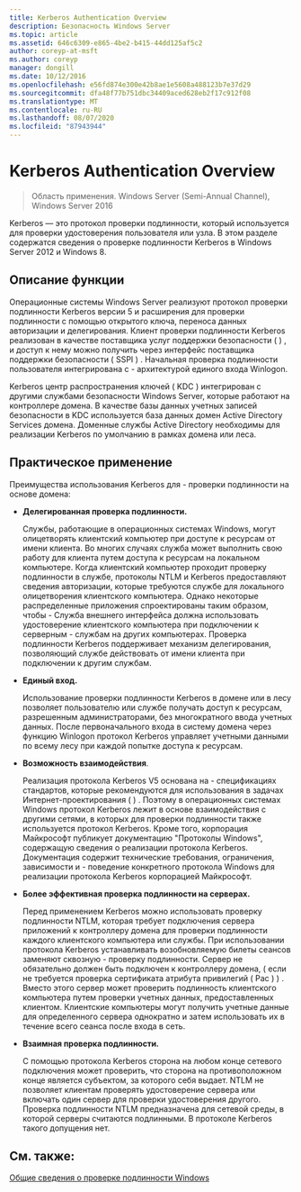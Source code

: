 ```yaml
---
title: Kerberos Authentication Overview
description: Безопасность Windows Server
ms.topic: article
ms.assetid: 646c6309-e865-4be2-b415-44dd125af5c2
author: coreyp-at-msft
ms.author: coreyp
manager: dongill
ms.date: 10/12/2016
ms.openlocfilehash: e56fd874e300e42b8ae1e5608a488123b7e37d29
ms.sourcegitcommit: dfa48f77b751dbc34409aced628eb2f17c912f08
ms.translationtype: MT
ms.contentlocale: ru-RU
ms.lasthandoff: 08/07/2020
ms.locfileid: "87943944"
---
```

# <a name="kerberos-authentication-overview"></a>Kerberos Authentication Overview

>Область применения. Windows Server (Semi-Annual Channel), Windows Server 2016

Kerberos — это протокол проверки подлинности, который используется для проверки удостоверения пользователя или узла. В этом разделе содержатся сведения о проверке подлинности Kerberos в Windows Server 2012 и Windows 8.

## <a name="feature-description"></a><a name="BKMK_OVER"></a>Описание функции
Операционные системы Windows Server реализуют протокол проверки подлинности Kerberos версии 5 и расширения для проверки подлинности с помощью открытого ключа, переноса данных авторизации и делегирования. Клиент проверки подлинности Kerberos реализован в качестве поставщика услуг поддержки безопасности \( \) , и доступ к нему можно получить через интерфейс поставщика поддержки безопасности \( SSPI \) . Начальная проверка подлинности пользователя интегрирована с \- архитектурой единого входа Winlogon.

Kerberos центр распространения ключей \( KDC \) интегрирован с другими службами безопасности Windows Server, которые работают на контроллере домена. В качестве базы данных учетных записей безопасности в KDC используется база данных домен Active Directory Services домена. Доменные службы Active Directory необходимы для реализации Kerberos по умолчанию в рамках домена или леса.

## <a name="practical-applications"></a><a name="kerb_tr_Kerb_Benefits"></a>Практическое применение
Преимущества использования Kerberos для \- проверки подлинности на основе домена:

-   **Делегированная проверка подлинности.**

    Службы, работающие в операционных системах Windows, могут олицетворять клиентский компьютер при доступе к ресурсам от имени клиента. Во многих случаях служба может выполнить свою работу для клиента путем доступа к ресурсам на локальном компьютере. Когда клиентский компьютер проходит проверку подлинности в службе, протоколы NTLM и Kerberos предоставляют сведения авторизации, которые требуются службе для локального олицетворения клиентского компьютера. Однако некоторые распределенные приложения спроектированы таким образом, чтобы \- Служба внешнего интерфейса должна использовать удостоверение клиентского компьютера при подключении к серверным \- службам на других компьютерах. Проверка подлинности Kerberos поддерживает механизм делегирования, позволяющий службе действовать от имени клиента при подключении к другим службам.

-   **Единый вход.**

    Использование проверки подлинности Kerberos в домене или в лесу позволяет пользователю или службе получать доступ к ресурсам, разрешенным администраторами, без многократного ввода учетных данных. После первоначального входа в систему домена через функцию Winlogon протокол Kerberos управляет учетными данными по всему лесу при каждой попытке доступа к ресурсам.

-   **Возможность взаимодействия**.

    Реализация протокола Kerberos V5 основана на \- спецификациях стандартов, которые рекомендуются для использования в задачах Интернет-проектирования \( \) . Поэтому в операционных системах Windows протокол Kerberos лежит в основе взаимодействия с другими сетями, в которых для проверки подлинности также используется протокол Kerberos. Кроме того, корпорация Майкрософт публикует документацию "Протоколы Windows", содержащую сведения о реализации протокола Kerberos. Документация содержит технические требования, ограничения, зависимости и \- поведение конкретного протокола Windows для реализации протокола Kerberos корпорацией Майкрософт.

-   **Более эффективная проверка подлинности на серверах.**

    Перед применением Kerberos можно использовать проверку подлинности NTLM, которая требует подключения сервера приложений к контроллеру домена для проверки подлинности каждого клиентского компьютера или службы. При использовании протокола Kerberos устанавливать возобновляемую билеты сеансов заменяют сквозную \- проверку подлинности. Сервер не обязательно должен быть подключен к контроллеру домена, \( если не требуется проверка сертификата атрибута привилегий \( Pac \) \) . Вместо этого сервер может проверить подлинность клиентского компьютера путем проверки учетных данных, предоставленных клиентом. Клиентские компьютеры могут получить учетные данные для определенного сервера однократно и затем использовать их в течение всего сеанса после входа в сеть.

-   **Взаимная проверка подлинности.**

    С помощью протокола Kerberos сторона на любом конце сетевого подключения может проверить, что сторона на противоположном конце является субъектом, за которого себя выдает. NTLM не позволяет клиентам проверять удостоверение сервера или включать один сервер для проверки удостоверения другого. Проверка подлинности NTLM предназначена для сетевой среды, в которой серверы считаются подлинными. В протоколе Kerberos такого допущения нет.

## <a name="see-also"></a>См. также:
[Общие сведения о проверке подлинности Windows](../windows-authentication/windows-authentication-overview.md)


